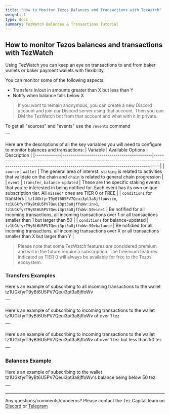 ```yaml
---
title: "How to Monitor Tezos Balances and Transactions with TezWatch"
weight: 1
type: docs
summary: TezWatch Balances & Transactions Tutorial
---
```


## How to monitor Tezos balances and transactions with TezWatch

Using TezWatch you can keep an eye on transactions to and from baker wallets or baker payment wallets with flexibility.

You can monitor some of the following aspects:
- Transfers in/out in amounts greater than X but less than Y
- Notify when balance falls below X

> If you want to remain anonymous, you can create a new Discord account and join our Discord server using that account. Then you can DM the TezWatch bot from that account and what with it in private.

To get all "sources" and "events" use the `/events` command

| ![<Slash Events>](/tezwatch/tutorial/tezwatchSlashEvents.png) |
|-|

Here are the descriptions of all the key variables you will need to configure to monitor balances and transactions:
| Variable    | Available Options                          | Description                                                                                                                                                   |
|-------------|--------------------------------------------|---------------------------------------------------------------------------------------------------------------------------------------------------------------|
| `source`    | `wallet` | The general area of interest. `staking` is related to activities that validate on the chain and `chain` is related to general chain progression               |
| `event`     | `transfer`, `balance-updated` | These are the specific staking events that you're interested in being notified for. Each event has its own unique subscription tier. All `missed*` ones are TIER 0 or FREE |
| `conditions` for transfers | `tz1UGkfyrT9yBt6U5PV7Qeui3pt3a8jffoWv:in`, `tz1UGkfyrT9yBt6U5PV7Qeui3pt3a8jffoWv:in>1`, `tz1UGkfyrT9yBt6U5PV7Qeui3pt3a8jffoWv:50>in>1` | Be nofified for all incoming transactions, all incoming transactions over 1 or all transactions smaller than 1 but larger than 50 |
| `conditions` for balance-updated | `tz1UGkfyrT9yBt6U5PV7Qeui3pt3a8jffoWv:50>balance` | Be nofidied for all incoming transactions, all incoming transactions over X or all transactions smaller than X but larger than Y |

> Please note that some TezWatch features are considered premium and will in the future require a subscription. The freemium features indicated as TIER 0 will always be available for free to the Tezos ecosystem.

### Transfers Examples

Here's an example of subscribing to all incoming transactions to the wallet tz1UGkfyrT9yBt6U5PV7Qeui3pt3a8jffoWv

| ![<Incoming transfer>](/tezwatch/tutorial/tezwatchIncoming.png) |
|-|

Here's an example of subscribing to incoming transactions to the wallet tz1UGkfyrT9yBt6U5PV7Qeui3pt3a8jffoWv of over 1 tez

| ![<Incoming transfer>](/tezwatch/tutorial/tezwatchIncomingMore1.png) |
|-|

Here's an example of subscribing to incoming transactions to the wallet tz1UGkfyrT9yBt6U5PV7Qeui3pt3a8jffoWv of over 1 tez but less than 50 tez

| ![<Incoming transfer>](/tezwatch/tutorial/tezwatchIncomingMore1Less50.png) |
|-|

### Balances Example

Here's an example of subscribing to the wallet tz1UGkfyrT9yBt6U5PV7Qeui3pt3a8jffoWv's balance being below 50 tez.

| ![<Incoming transfer>](/tezwatch/tutorial/tezwatchBalance50.png) |
|-|

---

Any questions/comments/concerns? Please contact the Tez Capital team on
[Discord](https://discord.gg/cVGMA4MaNM) or [Telegram](https://t.me/tezcapital) 
